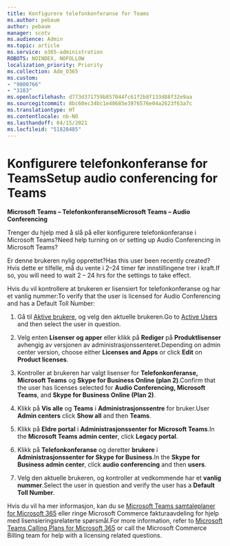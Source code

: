 ```yaml
---
title: Konfigurere telefonkonferanse for Teams
ms.author: pebaum
author: pebaum
manager: scotv
ms.audience: Admin
ms.topic: article
ms.service: o365-administration
ROBOTS: NOINDEX, NOFOLLOW
localization_priority: Priority
ms.collection: Adm_O365
ms.custom:
- "9000766"
- "3183"
ms.openlocfilehash: d773d371759b857044fc61f2b8f133d88f32e9aa
ms.sourcegitcommit: 8bc60ec34bc1e40685e3976576e04a2623f63a7c
ms.translationtype: HT
ms.contentlocale: nb-NO
ms.lasthandoff: 04/15/2021
ms.locfileid: "51828485"
---
```

# <a name="setup-audio-conferencing-for-teams"></a><span data-ttu-id="49fcf-102">Konfigurere telefonkonferanse for Teams</span><span class="sxs-lookup"><span data-stu-id="49fcf-102">Setup audio conferencing for Teams</span></span>

<span data-ttu-id="49fcf-103">**Microsoft Teams – Telefonkonferanse**</span><span class="sxs-lookup"><span data-stu-id="49fcf-103">**Microsoft Teams – Audio Conferencing**</span></span>

<span data-ttu-id="49fcf-104">Trenger du hjelp med å slå på eller konfigurere telefonkonferanse i Microsoft Teams?</span><span class="sxs-lookup"><span data-stu-id="49fcf-104">Need help turning on or setting up Audio Conferencing in Microsoft Teams?</span></span>

<span data-ttu-id="49fcf-105">Er denne brukeren nylig opprettet?</span><span class="sxs-lookup"><span data-stu-id="49fcf-105">Has this user been recently created?</span></span>  <span data-ttu-id="49fcf-106">Hvis dette er tilfelle, må du vente i 2–24 timer før innstillingene trer i kraft.</span><span class="sxs-lookup"><span data-stu-id="49fcf-106">If so, you will need to wait 2 – 24 hrs for the settings to take effect.</span></span>

<span data-ttu-id="49fcf-107">Hvis du vil kontrollere at brukeren er lisensiert for telefonkonferanse og har et vanlig nummer:</span><span class="sxs-lookup"><span data-stu-id="49fcf-107">To verify that the user is licensed for Audio Conferencing and has a Default Toll Number:</span></span>

1. <span data-ttu-id="49fcf-108">Gå til [Aktive brukere](https://admin.microsoft.com/Adminportal/Home?source=applauncher#/users), og velg den aktuelle brukeren.</span><span class="sxs-lookup"><span data-stu-id="49fcf-108">Go to [Active Users](https://admin.microsoft.com/Adminportal/Home?source=applauncher#/users) and then select the user in question.</span></span>

2. <span data-ttu-id="49fcf-109">Velg enten **Lisenser og apper** eller klikk på **Rediger** på **Produktlisenser** avhengig av versjonen av administrasjonssenteret.</span><span class="sxs-lookup"><span data-stu-id="49fcf-109">Depending on admin center version, choose either **Licenses and Apps** or click **Edit** on **Product licenses**.</span></span>

3. <span data-ttu-id="49fcf-110">Kontroller at brukeren har valgt lisenser for **Telefonkonferanse, Microsoft Teams** og **Skype for Business Online (plan 2)**.</span><span class="sxs-lookup"><span data-stu-id="49fcf-110">Confirm that the user has licenses selected for **Audio Conferencing, Microsoft Teams**, and **Skype for Business Online (Plan 2)**.</span></span>

4. <span data-ttu-id="49fcf-111">Klikk på **Vis alle** og **Teams** i **Administrasjonssentre** for bruker.</span><span class="sxs-lookup"><span data-stu-id="49fcf-111">User **Admin centers** click **Show all** and then **Teams**.</span></span>

5. <span data-ttu-id="49fcf-112">Klikk på **Eldre portal** i **Administrasjonssenter for Microsoft Teams**.</span><span class="sxs-lookup"><span data-stu-id="49fcf-112">In the **Microsoft Teams admin center**, click **Legacy portal**.</span></span>

6. <span data-ttu-id="49fcf-113">Klikk på **Telefonkonferanse** og deretter **brukere** i **Administrasjonssenter for Skype for Business**.</span><span class="sxs-lookup"><span data-stu-id="49fcf-113">In the **Skype for Business admin center**, click **audio conferencing** and then **users**.</span></span>

7. <span data-ttu-id="49fcf-114">Velg den aktuelle brukeren, og kontroller at vedkommende har et **vanlig nummer**.</span><span class="sxs-lookup"><span data-stu-id="49fcf-114">Select the user in question and verify the user has a **Default Toll Number**.</span></span>

<span data-ttu-id="49fcf-115">Hvis du vil ha mer informasjon, kan du se [Microsoft Teams samtaleplaner for Microsoft 365](https://docs.microsoft.com/microsoftteams/calling-plans-for-office-365) eller ringe Microsoft Commerce fakturaavdeling for hjelp med lisensieringsrelaterte spørsmål.</span><span class="sxs-lookup"><span data-stu-id="49fcf-115">For more information, refer to [Microsoft Teams Calling Plans for Microsoft 365](https://docs.microsoft.com/microsoftteams/calling-plans-for-office-365) or call the Microsoft Commerce Billing team for help with a licensing related questions.</span></span>